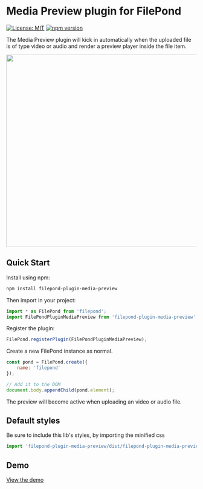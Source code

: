 # Media Preview plugin for FilePond

[![License: MIT](https://img.shields.io/badge/license-MIT-blue.svg)](https://github.com/nielsboogaard/filepond-plugin-media-preview/blob/master/LICENSE)
[![npm version](https://badge.fury.io/js/filepond-plugin-media-preview.svg)](https://badge.fury.io/js/filepond-plugin-media-preview)

The Media Preview plugin will kick in automatically when the uploaded file is of type video or audio and render a preview player inside the file item.

<img src="https://github.com/nielsboogaard/filepond-plugin-media-preview/blob/master/demo.gif?raw=true" width="508" alt=""/>


## Quick Start

Install using npm:

```bash
npm install filepond-plugin-media-preview
```

Then import in your project:

```js
import * as FilePond from 'filepond';
import FilePondPluginMediaPreview from 'filepond-plugin-media-preview';
```

Register the plugin:
```js
FilePond.registerPlugin(FilePondPluginMediaPreview);
```
Create a new FilePond instance as normal.
```js
const pond = FilePond.create({
    name: 'filepond'
});

// Add it to the DOM
document.body.appendChild(pond.element);
```
 The preview will become active when uploading an video or audio file.

## Default styles
Be sure to include this lib's styles, by importing the minified css
```js
import 'filepond-plugin-media-preview/dist/filepond-plugin-media-preview.min.css';
```

## Demo
[View the demo](https://nielsboogaard.github.io/filepond-plugin-media-preview/)

